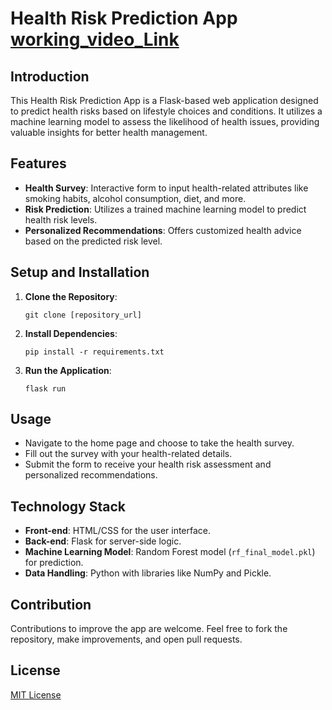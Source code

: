 
# Health Risk Prediction App [working_video_Link](https://youtu.be/n517p3m-oAQ)


## Introduction
This Health Risk Prediction App is a Flask-based web application designed to predict health risks based on lifestyle choices and conditions. It utilizes a machine learning model to assess the likelihood of health issues, providing valuable insights for better health management.

## Features
- **Health Survey**: Interactive form to input health-related attributes like smoking habits, alcohol consumption, diet, and more.
- **Risk Prediction**: Utilizes a trained machine learning model to predict health risk levels.
- **Personalized Recommendations**: Offers customized health advice based on the predicted risk level.

## Setup and Installation
1. **Clone the Repository**: 
   ```
   git clone [repository_url]
   ```
2. **Install Dependencies**: 
   ```
   pip install -r requirements.txt
   ```
3. **Run the Application**: 
   ```
   flask run
   ```

## Usage
- Navigate to the home page and choose to take the health survey.
- Fill out the survey with your health-related details.
- Submit the form to receive your health risk assessment and personalized recommendations.

## Technology Stack
- **Front-end**: HTML/CSS for the user interface.
- **Back-end**: Flask for server-side logic.
- **Machine Learning Model**: Random Forest model (`rf_final_model.pkl`) for prediction.
- **Data Handling**: Python with libraries like NumPy and Pickle.

## Contribution
Contributions to improve the app are welcome. Feel free to fork the repository, make improvements, and open pull requests.

## License
[MIT License](LICENSE)

